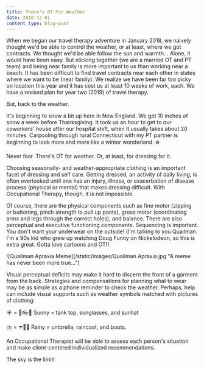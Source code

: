 ```yaml
---
title: There's OT For Weather
date: 2018-12-01
content_type: blog-post
---
```

When we began our travel therapy adventure in January 2018, we naively thought we'd be able to control the weather, or at least, where we got contracts. We thought we'd be able follow the sun and warmth... Alone, it would have been easy. But sticking together (we are a married OT and PT team) and being near family is more important to us than working near a beach. It has been difficult to find travel contracts near each other in states where we want to be (near family). We realize we have been far too picky on location this year and it has cost us at least 10 weeks of work, each. We have a revised plan for year two (2019) of travel therapy.

But, back to the weather.

It's beginning to snow a bit up here in New England. We got 10 inches of snow a week before Thanksgiving. It took us an hour to get to our coworkers' house after our hospital shift, when it usually takes about 20 minutes. Carpooling through rural Connecticut with my PT partner is beginning to look more and more like a winter wonderland. ❄️ 

Never fear. There's OT for weather. Or, at least, for dressing for it. 

Choosing seasonally- and weather-appropriate clothing is an important facet of dressing and self care. Getting dressed, an activity of daily living, is often overlooked until one has an injury, illness, or exacerbation of disease process (physical or mental) that makes dressing difficult. With Occupational Therapy, though, it is not impossible.

Of course, there are the physical components such as fine motor (zipping or buttoning, pinch strength to pull up pants), gross motor (coordinating arms and legs through the correct holes), and balance. There are also perceptual and executive functioning components. Sequencing is important. You don't want your underwear on the outside! (I'm talking to you Quailman. I'm a 90s kid who grew up watching Doug Funny on Nickelodeon, so this is extra great. Gotta love cartoons and OT!) 

![Quailman Apraxia Meme](/static/images/Quailman Apraxia.jpg "A meme has never been more true...")

Visual perceptual deficits may make it hard to discern the front of a garment from the back. Strategies and compensations for planning what to wear may be as simple as a phone reminder to check the weather. Perhaps, help can include visual supports such as weather symbols matched with pictures of clothing:

☀️ = 🎽👓👒    Sunny = tank top, sunglasses, and sunhat 

⛈️ = ☂️🧥👢         Rainy = umbrella, raincoat, and boots.

An Occupational Therapist will be able to assess each person's situation and make client-centered individualized recommendations.

The sky is the limit!